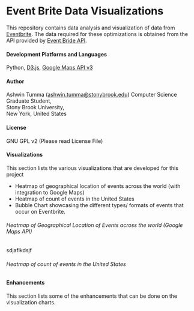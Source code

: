 # Event Brite Data Visualizations
This repository contains data analysis and visualization of data from [Eventbrite](https://www.eventbrite.com/). The data required for these optimizations is obtained from the API provided by [Event Bride API](http://eventbriteapi.com/). 

#### Development Platforms and Languages
Python, [D3.js](http://d3js.org/), [Google Maps API v3](https://developers.google.com/maps/)

#### Author
Ashwin Tumma (ashwin.tumma@stonybrook.edu) 
Computer Science Graduate Student,  
Stony Brook University,  
New York, United States  

#### License
GNU GPL v2 (Please read License File)

#### Visualizations
This section lists the various visualizations that are developed for this project
* Heatmap of geographical location of events across the world (with integration to Google Maps)
* Heatmap of count of events in the United States
* Bubble Chart showcasing the different types/ formats of events that occur on Eventbrite.

###### Heatmap of Geographical Location of Events across the world (Google Maps API)
sdjaflkdsjf

###### Heatmap of count of events in the United States


#### Enhancements
This section lists some of the enhancements that can be done on the visualization charts. 
